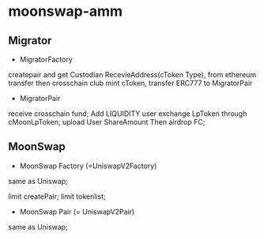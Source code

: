 # moonswap-amm
## Migrator

- MigratorFactory

createpair and get Custodian RecevieAddress(cToken Type), from ethereum transfer then crosschain club mint cToken, transfer ERC777 to MigratorPair

- MigratorPair

receive crosschain fund; Add LIQUIDITY
user exchange LpToken through cMoonLpToken;
upload User ShareAmount Then airdrop FC;

## MoonSwap

- MoonSwap Factory (=UniswapV2Factory)

same as Uniswap;

limit createPair;
limit tokenlist;

- MoonSwap Pair (= UniswapV2Pair)

same as Uniswap;
